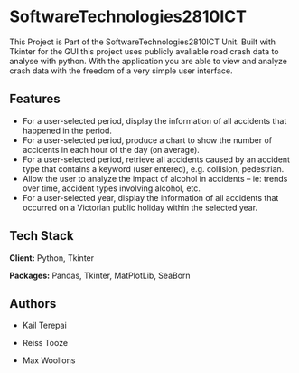
# SoftwareTechnologies2810ICT

This Project is Part of the SoftwareTechnologies2810ICT Unit. Built with Tkinter for the GUI this project uses publicly avaliable road crash data to analyse with python. With the application you are able to view and analyze crash data with the freedom of a very simple user interface.




## Features

- For a user-selected period, display the information of all accidents that happened in the period.
- For a user-selected period, produce a chart to show the number of accidents in each hour of the day (on average).
- For a user-selected period, retrieve all accidents caused by an accident type that contains a keyword (user entered), e.g. collision, pedestrian.
- Allow the user to analyze the impact of alcohol in accidents – ie: trends over time, accident types involving alcohol, etc.
- For a user-selected year, display the information of all accidents that occurred on a Victorian public holiday within the selected year.


## Tech Stack

**Client:** Python, Tkinter

**Packages:** Pandas, Tkinter, MatPlotLib, SeaBorn


## Authors
- Kail Terepai

- Reiss Tooze

- Max Woollons

